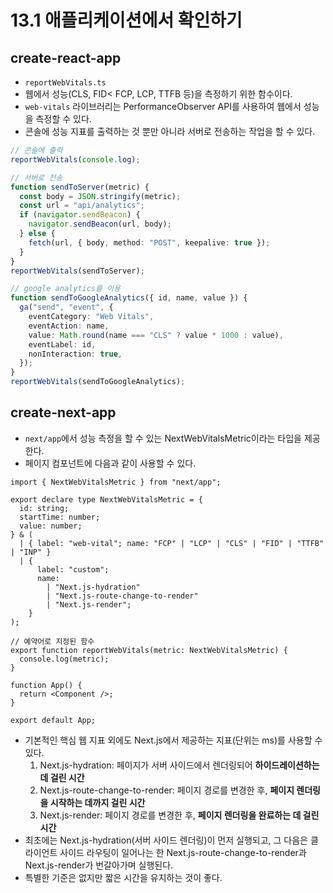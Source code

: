 # 13.1 애플리케이션에서 확인하기

## create-react-app

- `reportWebVitals.ts`
- 웹에서 성능(CLS, FID< FCP, LCP, TTFB 등)을 측정하기 위한 함수이다.
- `web-vitals` 라이브러리는 PerformanceObserver API를 사용하여 웹에서 성능을 측정할 수 있다.
- 콘솔에 성능 지표를 출력하는 것 뿐만 아니라 서버로 전송하는 작업을 할 수 있다.

```ts
// 콘솔에 출력
reportWebVitals(console.log);

// 서버로 전송
function sendToServer(metric) {
  const body = JSON.stringify(metric);
  const url = "api/analytics";
  if (navigator.sendBeacon) {
    navigator.sendBeacon(url, body);
  } else {
    fetch(url, { body, method: "POST", keepalive: true });
  }
}
reportWebVitals(sendToServer);

// google analytics를 이용
function sendToGoogleAnalytics({ id, name, value }) {
  ga("send", "event", {
    eventCategory: "Web Vitals",
    eventAction: name,
    value: Math.round(name === "CLS" ? value * 1000 : value),
    eventLabel: id,
    nonInteraction: true,
  });
}
reportWebVitals(sendToGoogleAnalytics);
```

## create-next-app

- `next/app`에서 성능 측정을 할 수 있는 NextWebVitalsMetric이라는 타입을 제공한다.
- 페이지 컴포넌트에 다음과 같이 사용할 수 있다.

```tsx
import { NextWebVitalsMetric } from "next/app";

export declare type NextWebVitalsMetric = {
  id: string;
  startTime: number;
  value: number;
} & (
  | { label: "web-vital"; name: "FCP" | "LCP" | "CLS" | "FID" | "TTFB" | "INP" }
  | {
      label: "custom";
      name:
        | "Next.js-hydration"
        | "Next.js-route-change-to-render"
        | "Next.js-render";
    }
);

// 예약어로 지정된 함수
export function reportWebVitals(metric: NextWebVitalsMetric) {
  console.log(metric);
}

function App() {
  return <Component />;
}

export default App;
```

- 기본적인 핵심 웹 지표 외에도 Next.js에서 제공하는 지표(단위는 ms)를 사용할 수 있다.
  1. Next.js-hydration: 페이지가 서버 사이드에서 렌더링되어 **하이드레이션하는데 걸린 시간**
  2. Next.js-route-change-to-render: 페이지 경로를 변경한 후, **페이지 렌더링을 시작하는 데까지 걸린 시간**
  3. Next.js-render: 페이지 경로를 변경한 후, **페이지 렌더링을 완료하는 데 걸린 시간**
- 최초에는 Next.js-hydration(서버 사이드 렌더링)이 먼저 실행되고, 그 다음은 클라이언트 사이드 라우팅이 일어나는 한 Next.js-route-change-to-render과 Next.js-render가 번갈아가며 실행된다.
- 특별한 기준은 없지만 짧은 시간을 유지하는 것이 좋다.
